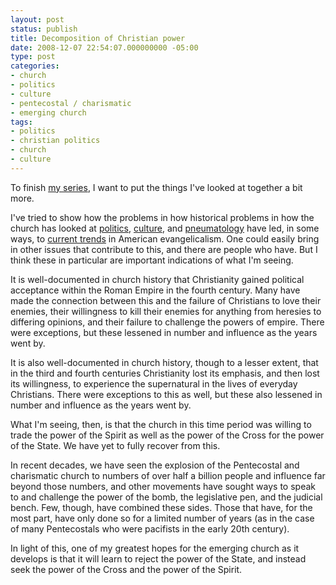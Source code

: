 ```yaml
---
layout: post
status: publish
title: Decomposition of Christian power
date: 2008-12-07 22:54:07.000000000 -05:00
type: post
categories:
- church
- politics
- culture
- pentecostal / charismatic
- emerging church
tags:
- politics
- christian politics
- church
- culture
---
```

To finish <a href="http://jonathanstegall.com/2008/09/17/how-movements-decompose/">my series</a>, I want to put the things I've looked at together a bit more.

I've tried to show how the problems in how historical problems in how the church has looked at <a href="http://jonathanstegall.com/2008/10/25/decomposition-of-christian-politics/">politics</a>, <a href="http://jonathanstegall.com/2008/11/22/decomposition-of-christian-culture/">culture</a>, and <a href="http://jonathanstegall.com/2008/09/20/decomposition-of-pneumatology/">pneumatology</a> have led, in some ways, to <a href="http://blog.faithinpubliclife.org/upload/2008/09/FPL%20Mercer%20Torture%20Poll%20Memo%20Final-no%20embargo.pdf">current trends</a> in American evangelicalism. One could easily bring in other issues that contribute to this, and there are people who have. But I think these in particular are important indications of what I'm seeing.

It is well-documented in church history that Christianity gained political acceptance within the Roman Empire in the fourth century. Many have made the connection between this and the failure of Christians to love their enemies, their willingness to kill their enemies for anything from heresies to differing opinions, and their failure to challenge the powers of empire. There were exceptions, but these lessened in number and influence as the years went by.

It is also well-documented in church history, though to a lesser extent, that in the third and fourth centuries Christianity lost its emphasis, and then lost its willingness, to experience the supernatural in the lives of everyday Christians. There were exceptions to this as well, but these also lessened in number and influence as the years went by.

What I'm seeing, then, is that the church in this time period was willing to trade the power of the Spirit as well as the power of the Cross for the power of the State. We have yet to fully recover from this.

In recent decades, we have seen the explosion of the Pentecostal and charismatic church to numbers of over half a billion people and influence far beyond those numbers, and other movements have sought ways to speak to and challenge the power of the bomb, the legislative pen, and the judicial bench. Few, though, have combined these sides. Those that have, for the most part, have only done so for a limited number of years (as in the case of many Pentecostals who were pacifists in the early 20th century).

In light of this, one of my greatest hopes for the emerging church as it develops is that it will learn to reject the power of the State, and instead seek the power of the Cross and the power of the Spirit.
